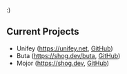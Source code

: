 :)

## Current Projects
- Unifey (https://unifey.net, [GitHub](https://github.com/unifey-net))
- Buta (https://shog.dev/buta, [GitHub](https://github.com/shoganeko/buta))
- Mojor (https://shog.dev, [GitHub](https://github.com/shoganeko/mojor))
